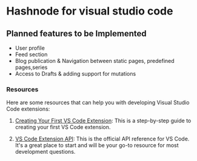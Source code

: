 # Hashnode for visual studio code

## Planned features to be Implemented

- User profile
- Feed section
- Blog publication & Navigation between static pages, predefined pages,series
- Access to Drafts & adding support for mutations

### Resources

Here are some resources that can help you with developing Visual Studio Code extensions:

1. [Creating Your First VS Code Extension](https://code.visualstudio.com/api/get-started/your-first-extension): This is a step-by-step guide to creating your first VS Code extension.

2. [VS Code Extension API](https://code.visualstudio.com/api/references/): This is the official API reference for VS Code. It's a great place to start and will be your go-to resource for most development questions.
